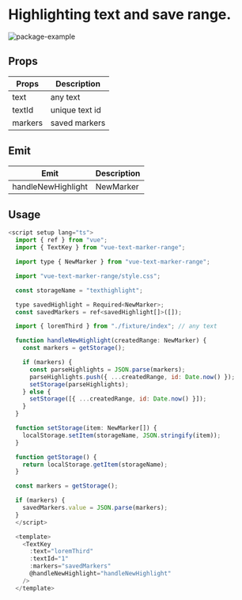 # Highlighting text and save range.

![package-example](https://github.com/alivadjid/text-marker-range/assets/52418132/b79fbd46-fa56-474b-8ecc-4f010a8723c5)

## Props

| Props   | Description    |
| ------- | -------------- |
| text    | any text       |
| textId  | unique text id |
| markers | saved markers  |

## Emit

| Emit               | Description |
| ------------------ | ----------- |
| handleNewHighlight | NewMarker   |

## Usage

```javascript
<script setup lang="ts">
  import { ref } from "vue";
  import { TextKey } from "vue-text-marker-range";

  import type { NewMarker } from "vue-text-marker-range";

  import "vue-text-marker-range/style.css";

  const storageName = "texthighlight";

  type savedHighlight = Required<NewMarker>;
  const savedMarkers = ref<savedHighlight[]>([]);

  import { loremThird } from "./fixture/index"; // any text

  function handleNewHighlight(createdRange: NewMarker) {
    const markers = getStorage();

    if (markers) {
      const parseHighlights = JSON.parse(markers);
      parseHighlights.push({ ...createdRange, id: Date.now() });
      setStorage(parseHighlights);
    } else {
      setStorage([{ ...createdRange, id: Date.now() }]);
    }
  }

  function setStorage(item: NewMarker[]) {
    localStorage.setItem(storageName, JSON.stringify(item));
  }

  function getStorage() {
    return localStorage.getItem(storageName);
  }

  const markers = getStorage();

  if (markers) {
    savedMarkers.value = JSON.parse(markers);
  }
  </script>

  <template>
    <TextKey
      :text="loremThird"
      :textId="1"
      :markers="savedMarkers"
      @handleNewHighlight="handleNewHighlight"
    />
  </template>
```
